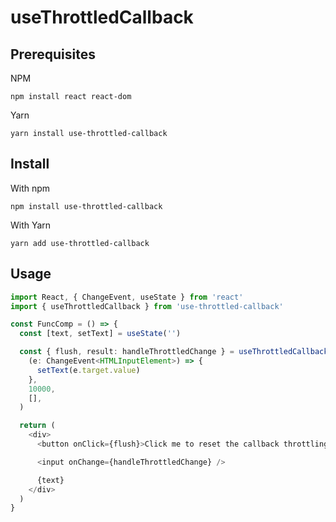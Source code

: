 useThrottledCallback
====================

Prerequisites
-------------
NPM

`npm install react react-dom`

Yarn

`yarn install use-throttled-callback`

Install
-------
With npm

`npm install use-throttled-callback`

With Yarn

`yarn add use-throttled-callback`

Usage
-----

```typescript
import React, { ChangeEvent, useState } from 'react'
import { useThrottledCallback } from 'use-throttled-callback'

const FuncComp = () => {
  const [text, setText] = useState('')

  const { flush, result: handleThrottledChange } = useThrottledCallback(
    (e: ChangeEvent<HTMLInputElement>) => {
      setText(e.target.value)
    },
    10000,
    [],
  )

  return (
    <div>
      <button onClick={flush}>Click me to reset the callback throttling!</button>

      <input onChange={handleThrottledChange} />

      {text}
    </div>
  )
}
```
